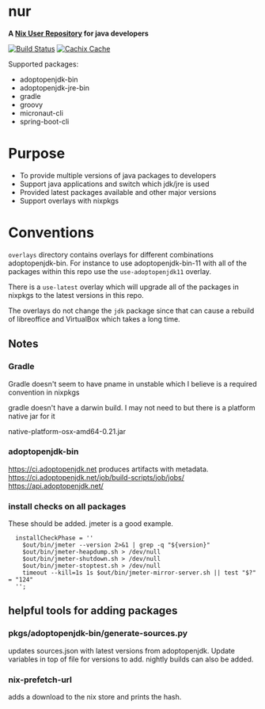 # nur

**A [Nix User Repository](https://github.com/nix-community/NUR) for java developers**

[![Build Status](https://travis-ci.org/moaxcp/nur.svg?branch=master)](https://travis-ci.org/moaxcp/nur)
[![Cachix Cache](https://img.shields.io/badge/cachix-moaxcp-blue.svg)](https://moaxcp.cachix.org)

Supported packages:

* adoptopenjdk-bin
* adoptopenjdk-jre-bin
* gradle
* groovy
* micronaut-cli
* spring-boot-cli

# Purpose

* To provide multiple versions of java packages to developers
* Support java applications and switch which jdk/jre is used
* Provided latest packages available and other major versions
* Support overlays with nixpkgs

# Conventions

`overlays` directory contains overlays for different combinations 
adoptopenjdk-bin. For instance to use adoptopenjdk-bin-11 with all of the
packages within this repo use the `use-adoptopenjdk11` overlay.

There is a `use-latest` overlay which will upgrade all of the packages in
 nixpkgs to the latest versions in this repo.
 
The overlays do not change the `jdk` package since that can cause a rebuild of 
libreoffice and VirtualBox which takes a long time.

## Notes

### Gradle

Gradle doesn't seem to have pname in unstable which I believe is a required convention in nixpkgs

gradle doesn't have a darwin build. I may not need to but there is a platform native jar for it

native-platform-osx-amd64-0.21.jar

### adoptopenjdk-bin

https://ci.adoptopenjdk.net produces artifacts with metadata.
https://ci.adoptopenjdk.net/job/build-scripts/job/jobs/
https://api.adoptopenjdk.net/

### install checks on all packages

These should be added. jmeter is a good example.

```
  installCheckPhase = ''
    $out/bin/jmeter --version 2>&1 | grep -q "${version}"
    $out/bin/jmeter-heapdump.sh > /dev/null
    $out/bin/jmeter-shutdown.sh > /dev/null
    $out/bin/jmeter-stoptest.sh > /dev/null
    timeout --kill=1s 1s $out/bin/jmeter-mirror-server.sh || test "$?" = "124"
  '';
```

## helpful tools for adding packages

### pkgs/adoptopenjdk-bin/generate-sources.py

updates sources.json with latest versions from adoptopenjdk. Update variables in top of file for versions to add. 
nightly builds can also be added.

### nix-prefetch-url

adds a download to the nix store and prints the hash.
